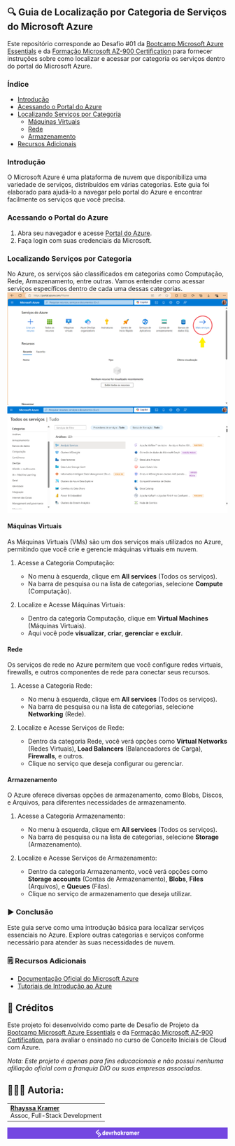 ## 🔍 Guia de Localização por Categoria de Serviços do Microsoft Azure

Este repositório corresponde ao Desafio #01 da [Bootcamp Microsoft Azure Essentials](https://www.dio.me/bootcamp/microsoft-azure-essentials?ref=AFOXWYVRXGV9) e da [Formação Microsoft AZ-900 Certification](https://web.dio.me/track/formacao-microsoft-az-900-certification) para fornecer instruções sobre como localizar e acessar por categoria os serviços dentro do portal do Microsoft Azure. 

### Índice
- [Introdução](https://github.com/rhayssakramer/guiaLocalizadorServicosAzure/#introdução)
- [Acessando o Portal do Azure](https://github.com/rhayssakramer/guiaLocalizadorServicosAzure/#acessando-o-portal-do-azure)
- [Localizando Serviços por Categoria](https://github.com/rhayssakramer/guiaLocalizadorServicosAzure/#localizando-serviços-por-categoria)
    - [Máquinas Virtuais](https://github.com/rhayssakramer/guiaLocalizadorServicosAzure/#máquinas-virtuais)
    - [Rede](https://github.com/rhayssakramer/guiaLocalizadorServicosAzure/#rede)
    - [Armazenamento](https://github.com/rhayssakramer/guiaLocalizadorServicosAzure/#armazenamento)
- [Recursos Adicionais](https://github.com/rhayssakramer/guiaLocalizadorServicosAzure/#recursos-adicionais)

### Introdução
O Microsoft Azure é uma plataforma de nuvem que disponibiliza uma variedade de serviços, distribuídos em várias categorias. Este guia foi elaborado para ajudá-lo a navegar pelo portal do Azure e encontrar facilmente os serviços que você precisa.

### Acessando o Portal do Azure
1. Abra seu navegador e acesse [Portal do Azure](portal.azure.com).
2. Faça login com suas credenciais da Microsoft.

### Localizando Serviços por Categoria
No Azure, os serviços são classificados em categorias como Computação, Rede, Armazenamento, entre outras. Vamos entender como acessar serviços específicos dentro de cada uma dessas categorias.
![Tela Inicial do Portal Azure](https://github.com/rhayssakramer/formacao-azure-fundamentals/blob/main/Desafio%2301-Criacao-de-Guia-de-Localizador-de-Servicos-por-Categoria-na-Azure/img/imagem1.png)
![Tela de Serviços do Azure](https://github.com/rhayssakramer/formacao-azure-fundamentals/blob/main/Desafio%2301-Criacao-de-Guia-de-Localizador-de-Servicos-por-Categoria-na-Azure/img/imagem2.png)

#### Máquinas Virtuais
As Máquinas Virtuais (VMs) são um dos serviços mais utilizados no Azure, permitindo que você crie e gerencie máquinas virtuais em nuvem.
1. Acesse a Categoria Computação:
    - No menu à esquerda, clique em **All services** (Todos os serviços).
    - Na barra de pesquisa ou na lista de categorias, selecione **Compute** (Computação).

2. Localize e Acesse Máquinas Virtuais:
    - Dentro da categoria Computação, clique em **Virtual Machines** (Máquinas Virtuais).
    - Aqui você pode **visualizar**, **criar**, **gerenciar** e **excluir**.

#### Rede
Os serviços de rede no Azure permitem que você configure redes virtuais, firewalls, e outros componentes de rede para conectar seus recursos.

1. Acesse a Categoria Rede:
    - No menu à esquerda, clique em **All services** (Todos os serviços).
    - Na barra de pesquisa ou na lista de categorias, selecione **Networking** (Rede).

2. Localize e Acesse Serviços de Rede:
    - Dentro da categoria Rede, você verá opções como **Virtual Networks** (Redes Virtuais), **Load Balancers** (Balanceadores de Carga), **Firewalls**, e outros.
    - Clique no serviço que deseja configurar ou gerenciar.

#### Armazenamento
O Azure oferece diversas opções de armazenamento, como Blobs, Discos, e Arquivos, para diferentes necessidades de armazenamento.

1. Acesse a Categoria Armazenamento:
    - No menu à esquerda, clique em **All services** (Todos os serviços).
    - Na barra de pesquisa ou na lista de categorias, selecione **Storage** (Armazenamento).

2. Localize e Acesse Serviços de Armazenamento:
    - Dentro da categoria Armazenamento, você verá opções como **Storage accounts** (Contas de Armazenamento), **Blobs**, **Files** (Arquivos), e **Queues** (Filas).
    - Clique no serviço de armazenamento que deseja utilizar.

### ▶️ Conclusão
Este guia serve como uma introdução básica para localizar serviços essenciais no Azure. Explore outras categorias e serviços conforme necessário para atender às suas necessidades de nuvem.

### 🗒️ Recursos Adicionais
- [Documentação Oficial do Microsoft Azure](https://docs.microsoft.com/azure)
- [Tutoriais de Introdução ao Azure](https://docs.microsoft.com/learn/paths/azure-fundamentals/)

## 🔗 Créditos
Este projeto foi desenvolvido como parte de Desafio de Projeto da [Bootcamp Microsoft Azure Essentials](https://www.dio.me/bootcamp/microsoft-azure-essentials?ref=AFOXWYVRXGV9) e da [Formação Microsoft AZ-900 Certification](https://web.dio.me/track/formacao-microsoft-az-900-certification), para avaliar o ensinado no curso de Conceito Iniciais de Cloud com Azure.

*Nota: Este projeto é apenas para fins educacionais e não possui nenhuma afiliação oficial com a franquia DIO ou suas empresas associadas.*

## 👩🏼‍💻 Autoria:
<table style="border=0">
  <tr>
    <td align="left">
      <a href="https://github.com/rhayssakramer">
        <span><b>Rhayssa Kramer</b></span>
      </a>
      <br>
      <span>Assoc, Full-Stack Development</span>
    </td>
  </tr>
</table>

<div align="center"><a href="https://github.com/rhayssakramer"><img src="https://github.com/rhayssakramer/rhayssakramer/blob/main/img/rodape.png"></a></div>
